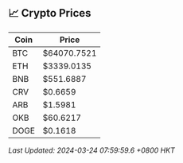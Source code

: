 ## 📈 Crypto Prices

| Coin | Price |
| ---- | ----- |
| BTC | $64070.7521 |
| ETH | $3339.0135 |
| BNB | $551.6887 |
| CRV | $0.6659 |
| ARB | $1.5981 |
| OKB | $60.6217 |
| DOGE | $0.1618 |

_Last Updated: 2024-03-24 07:59:59.6 +0800 HKT_